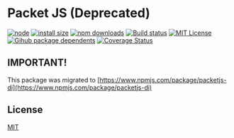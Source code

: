 # Packet JS (Deprecated)

[![node](https://img.shields.io/node/v/@fdosruiz/packetjs.svg?maxAge=1000)](https://www.npmjs.com/package/@fdosruiz/packetjs)
[![install size](https://packagephobia.com/badge?p=@fdosruiz/packetjs)](https://packagephobia.com/result?p=@fdosruiz/packetjs)
[![npm downloads](https://img.shields.io/npm/dm/@fdosruiz/packetjs.svg?style=flat-square)](https://npm-stat.com/charts.html?package=@fdosruiz/packetjs)
[![Build status](https://github.com/fdosruiz/packetjs/actions/workflows/ci-cd.yml/badge.svg)](https://github.com/fdosruiz/packetjs/actions)
[![MIT License](https://img.shields.io/badge/license-MIT-blue.svg?style=flat)](https://github.com/fdosruiz/packetjs/blob/main/LICENSE)
[![Gihub package dependents](https://badgen.net/github/dependents-pkg/fdosruiz/packetjs)](https://github.com/fdosruiz/packetjs/network/dependents?dependent_type=PACKAGE)
[![Coverage Status](https://coveralls.io/repos/github/fdosruiz/packetjs/badge.svg?branch=main)](https://coveralls.io/github/fdosruiz/packetjs?branch=main)

## IMPORTANT!

This package was migrated to [https://www.npmjs.com/package/packetjs-di](https://www.npmjs.com/package/packetjs-di)

## License

[MIT](https://github.com/fdosruiz/packetjs/blob/main/LICENSE)

